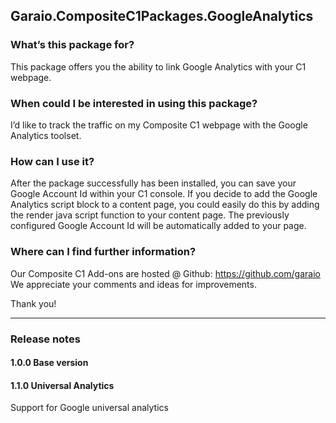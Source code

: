 ## Garaio.CompositeC1Packages.GoogleAnalytics

### What’s this package for?
This package offers you the ability to link Google Analytics with your C1 webpage.

### When could I be interested in using this package?
I’d like to track the traffic on my Composite C1 webpage with the Google Analytics toolset.

### How can I use it?
After the package successfully has been installed, you can save your Google Account Id within your C1 console.
If you decide to add the Google Analytics script block to a content page, you could easily do this by adding the render java script function to your content page.
The previously configured Google Account Id will be automatically added to your page.

### Where can I find further information?
Our Composite C1 Add-ons are hosted @ Github: https://github.com/garaio
We appreciate your comments and ideas for improvements.

Thank you!

---

### Release notes

#### 1.0.0 Base version

#### 1.1.0 Universal Analytics
Support for Google universal analytics